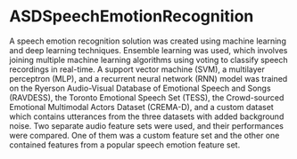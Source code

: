 # ASDSpeechEmotionRecognition

A speech emotion recognition solution was created using machine learning and deep learning techniques. Ensemble learning was used, which involves joining multiple machine learning algorithms using voting to classify speech recordings in real-time. A support vector machine (SVM), a multilayer perceptron (MLP), and a recurrent neural network (RNN) model was trained on the Ryerson Audio-Visual Database of Emotional Speech and Songs (RAVDESS), the Toronto Emotional Speech Set (TESS), the Crowd-sourced Emotional Multimodal Actors Dataset (CREMA-D), and a custom dataset which contains utterances from the three datasets with added background noise. Two separate audio feature sets were used, and their performances were compared. One of them was a custom feature set and the other one contained features from a popular speech emotion feature set.



